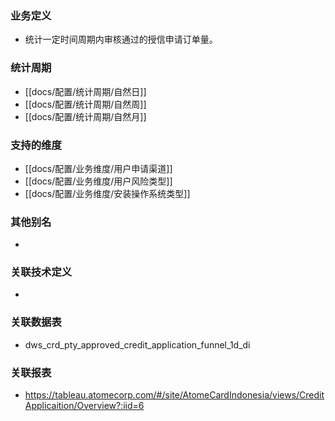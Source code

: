 ### 业务定义

* 统计一定时间周期内审核通过的授信申请订单量。
### 统计周期

* [[docs/配置/统计周期/自然日]]
* [[docs/配置/统计周期/自然周]]
* [[docs/配置/统计周期/自然月]]
### 支持的维度

* [[docs/配置/业务维度/用户申请渠道]]
* [[docs/配置/业务维度/用户风险类型]]
* [[docs/配置/业务维度/安装操作系统类型]]
### 其他别名

* 
### 关联技术定义

* 
### 关联数据表

* dws_crd_pty_approved_credit_application_funnel_1d_di
### 关联报表
* https://tableau.atomecorp.com/#/site/AtomeCardIndonesia/views/CreditApplicaition/Overview?:iid=6